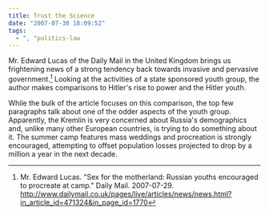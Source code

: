 ```yaml
---
title: Trust the Science
date: "2007-07-30 18:09:52"
tags:
  - ", "politics-law
---
```

Mr. Edward Lucas of the Daily Mail in the United Kingdom brings us frightening news of a strong tendency back towards invasive and pervasive government.[^200707301]  Looking at the activities of a state sponsored youth group, the author makes comparisons to Hitler's rise to power and the Hitler youth.

While the bulk of the article focuses on this comparison, the top few paragraphs talk about one of the odder aspects of the youth group.  Apparently, the Kremlin is very concerned about Russia's demographics and, unlike many other European countries, is trying to do something about it.  The summer camp features mass weddings and procreation is strongly encouraged, attempting to offset population losses projected to drop by a million a year in the next decade.  

[^200707301]: Mr. Edward Lucas.  "Sex for the motherland: Russian youths encouraged to procreate at camp."  Daily Mail.  2007-07-29.  <http://www.dailymail.co.uk/pages/live/articles/news/news.html?in_article_id=471324&in_page_id=1770>

